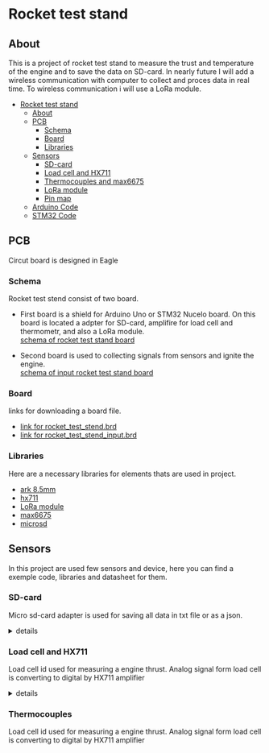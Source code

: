 # Rocket test stand

## About
This is a project of rocket test stand to measure the trust and temperature of the engine and to save the data on SD-card. In nearly future I will add a wireless communication with computer to collect and proces data in real time. To wireless communication i will use a LoRa module.

- [Rocket test stand](#rocket-test-stand)
  * [About](#about)
  *  [PCB](#pcb)
      - [Schema](#schema)
      - [Board](#board)
      - [Libraries](#libraries)
  * [Sensors](#sensors)
      - [SD-card](#sd-card)
      - [Load cell and HX711](#load_cell_and_hx711)
      - [Thermocouples and max6675](#thermocouples)
      - [LoRa module](#lora_module)
      - [Pin map](#pin_map)
  * [Arduino Code](*arduino_code)
  * [STM32 Code](stm32_code)



## PCB
Circut board is designed in Eagle

### Schema
 Rocket test stend consist of two board.
 - First board is a shield for Arduino Uno or STM32 Nucelo board. On this board is located a adpter for SD-card, amplifire for load cell and thermometr, and also a LoRa module.<br/>
[schema of rocket test stand board](https://github.com/WiciuTyraka/Rocket-test-stand/blob/master/PCB/Schema/hamownia.sch)

- Second board is used to collecting signals from sensors and ignite the engine.<br/>
[schema of input rocket test stand board](https://github.com/WiciuTyraka/Rocket-test-stand/blob/master/PCB/Schema/hamownia_output.sch)

### Board
links for downloading a board file.
- [link for rocket_test_stend.brd](https://github.com/WiciuTyraka/Rocket-test-stand/blob/master/PCB/Board/hamownia.brd)
- [link for rocket_test_stend_input.brd](https://github.com/WiciuTyraka/Rocket-test-stand/blob/master/PCB/Board/hamownia_output.brd)

### Libraries
Here are a necessary libraries for elements thats are used in project.
- [ark 8.5mm](https://github.com/WiciuTyraka/Rocket-test-stand/blob/master/PCB/Lib/111_ark_8.5mm.lbr)
- [hx711](https://github.com/WiciuTyraka/Rocket-test-stand/blob/master/PCB/Lib/111_hx711.lbr)
- [LoRa module](https://github.com/WiciuTyraka/Rocket-test-stand/blob/master/PCB/Lib/111_LORA.lbr)
- [max6675](https://github.com/WiciuTyraka/Rocket-test-stand/blob/master/PCB/Lib/111_max6675.lbr)
- [microsd](https://github.com/WiciuTyraka/Rocket-test-stand/blob/master/PCB/Lib/111_microsd.lbr)

## Sensors
In this project are used few sensors and device, here you can find a exemple code, libraries and datasheet for them.

### SD-card
Micro sd-card adapter is used for saving all data in txt file or as a json.
<details>
<summary>details</summary>
</br>

#### Wireing schema
This is the schema for all the wireing with arduino
![alt text](https://github.com/Tyraka/Rocket-test-stand/blob/master/MicroSD%20Card%20Adapter/fritzing_bb.png)

#### Adapter wireing
| MicroSD Card Adapter | Adruino UNO Pin |
|----------------------|----------------:|
|          CS          |        4        |
|          SCK         |        13       |
|          MOSI        |        11       |
|          MISO        |        12       |
|          VCC         |        5V       |
|          GND         |        GND      |

#### Arduino code
[the necessary code is here](https://github.com/Tyraka/Rocket-test-stand/blob/master/MicroSD%20Card%20Adapter/save_to_file.ino)
</details>

### Load cell and HX711
Load cell id used for measuring a engine thrust. Analog signal form load cell is converting to digital by HX711 amplifier
<details>
<summary>details</summary>
</br>
I cant find a datasheet for my chinese load cell so made this table

#### Basic load resistance checks
| Resistance check | Typical 350 Ω |
|------------------|--------------:|
| Ex+ to Ex-       | ~410Ω         |
| S+ to S-         | 350Ω          |
| Ex+ to S+        | ~315Ω         |
| Ex+ to S-        | ~315Ω         |
| Ex- to S+        | ~280Ω         |
| Ex- to S-        | ~280Ω         |

#### Load cell wireing
| HX711 | Load cell |
|-------|----------:|
| E+    | white     |
| E-    | red       |
| S+    | black     |
| S-    | green     |

#### Amplifer schema
This is a schema for all the wireing with arduino
![alt text](https://github.com/Tyraka/Rocket-test-stand/blob/master/Engine%20thrust/amplifier_schema.png "Logo Title Text 1")

#### HX711 library
You can download the necessary library here:
[download](https://halckemy.s3.amazonaws.com/uploads/attachments/392655/HX711-master.zip)

#### Arduino code
All the code necessary for calibration the load cell and measuring the force:
- calibration:
[the code is here](https://github.com/Tyraka/Rocket-test-stand/blob/master/Engine%20thrust/calibration.ino)
- measurment:
[the code is here](https://github.com/Tyraka/Rocket-test-stand/blob/master/Engine%20thrust/measurement.ino)

#### Datasheet
[link](https://circuits4you.com/wp-content/uploads/2016/11/hx711_datasheet_english.pdf)
</details>


### Thermocouples
Load cell id used for measuring a engine thrust. Analog signal form load cell is converting to digital by HX711 amplifier
